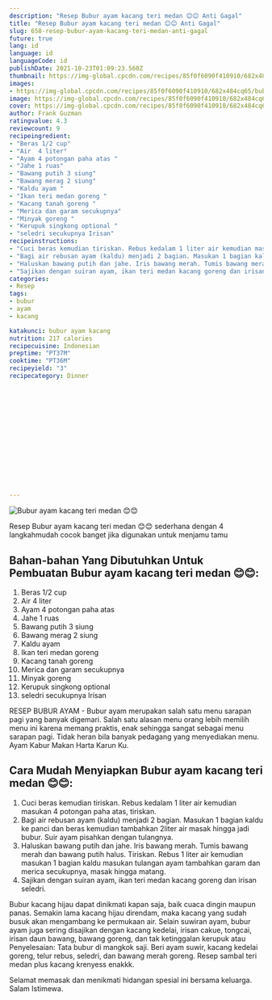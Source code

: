 ```yaml
---
description: "Resep Bubur ayam kacang teri medan 😊😊 Anti Gagal"
title: "Resep Bubur ayam kacang teri medan 😊😊 Anti Gagal"
slug: 658-resep-bubur-ayam-kacang-teri-medan-anti-gagal
future: true
lang: id
language: id
languageCode: id
publishDate: 2021-10-23T01:09:23.560Z 
thumbnail: https://img-global.cpcdn.com/recipes/85f0f6090f410910/682x484cq65/bubur-ayam-kacang-teri-medan-foto-resep-utama.webp
images:
- https://img-global.cpcdn.com/recipes/85f0f6090f410910/682x484cq65/bubur-ayam-kacang-teri-medan-foto-resep-utama.webp
image: https://img-global.cpcdn.com/recipes/85f0f6090f410910/682x484cq65/bubur-ayam-kacang-teri-medan-foto-resep-utama.webp
cover: https://img-global.cpcdn.com/recipes/85f0f6090f410910/682x484cq65/bubur-ayam-kacang-teri-medan-foto-resep-utama.webp
author: Frank Guzman
ratingvalue: 4.3
reviewcount: 9
recipeingredient:
- "Beras 1/2 cup"
- "Air  4 liter"
- "Ayam 4 potongan paha atas "
- "Jahe 1 ruas"
- "Bawang putih 3 siung"
- "Bawang merag 2 siung"
- "Kaldu ayam "
- "Ikan teri medan goreng "
- "Kacang tanah goreng "
- "Merica dan garam secukupnya"
- "Minyak goreng "
- "Kerupuk singkong optional "
- "seledri secukupnya Irisan"
recipeinstructions:
- "Cuci beras kemudian tiriskan. Rebus kedalam 1 liter air kemudian masukan 4 potongan paha atas, tiriskan."
- "Bagi air rebusan ayam (kaldu) menjadi 2 bagian. Masukan 1 bagian kaldu ke panci dan beras kemudian tambahkan 2liter air masak hingga jadi bubur. Suir ayam pisahkan dengan tulangnya."
- "Haluskan bawang putih dan jahe. Iris bawang merah. Tumis bawang merah dan bawang putih halus. Tiriskan. Rebus 1 liter air kemudian masukan 1 bagian kaldu masukan tulangan ayam tambahkan garam dan merica secukupnya, masak hingga matang."
- "Sajikan dengan suiran ayam, ikan teri medan kacang goreng dan irisan seledri."
categories:
- Resep
tags:
- bubur
- ayam
- kacang

katakunci: bubur ayam kacang 
nutrition: 217 calories
recipecuisine: Indonesian
preptime: "PT37M"
cooktime: "PT36M"
recipeyield: "3"
recipecategory: Dinner


     
    
    
    
    
    
    
    
    
    
    
      
    
---
```



![Bubur ayam kacang teri medan 😊😊](https://img-global.cpcdn.com/recipes/85f0f6090f410910/682x484cq65/bubur-ayam-kacang-teri-medan-foto-resep-utama.webp)

Resep Bubur ayam kacang teri medan 😊😊  sederhana dengan 4 langkahmudah cocok banget jika digunakan untuk menjamu tamu

<!--inarticleads1-->

## Bahan-bahan Yang Dibutuhkan Untuk Pembuatan Bubur ayam kacang teri medan 😊😊:

1. Beras 1/2 cup
1. Air  4 liter
1. Ayam 4 potongan paha atas 
1. Jahe 1 ruas
1. Bawang putih 3 siung
1. Bawang merag 2 siung
1. Kaldu ayam 
1. Ikan teri medan goreng 
1. Kacang tanah goreng 
1. Merica dan garam secukupnya
1. Minyak goreng 
1. Kerupuk singkong optional 
1. seledri secukupnya Irisan

RESEP BUBUR AYAM - Bubur ayam merupakan salah satu menu sarapan pagi yang banyak digemari. Salah satu alasan menu orang lebih memilih menu ini karena memang praktis, enak sehingga sangat sebagai menu sarapan pagi. Tidak heran bila banyak pedagang yang menyediakan menu. Ayam Kabur Makan Harta Karun Ku. 

<!--inarticleads2-->

## Cara Mudah Menyiapkan Bubur ayam kacang teri medan 😊😊:

1. Cuci beras kemudian tiriskan. Rebus kedalam 1 liter air kemudian masukan 4 potongan paha atas, tiriskan.
1. Bagi air rebusan ayam (kaldu) menjadi 2 bagian. Masukan 1 bagian kaldu ke panci dan beras kemudian tambahkan 2liter air masak hingga jadi bubur. Suir ayam pisahkan dengan tulangnya.
1. Haluskan bawang putih dan jahe. Iris bawang merah. Tumis bawang merah dan bawang putih halus. Tiriskan. Rebus 1 liter air kemudian masukan 1 bagian kaldu masukan tulangan ayam tambahkan garam dan merica secukupnya, masak hingga matang.
1. Sajikan dengan suiran ayam, ikan teri medan kacang goreng dan irisan seledri.


Bubur kacang hijau dapat dinikmati kapan saja, baik cuaca dingin maupun panas. Semakin lama kacang hijau direndam, maka kacang yang sudah busuk akan mengambang ke permukaan air. Selain suwiran ayam, bubur ayam juga sering disajikan dengan kacang kedelai, irisan cakue, tongcai, irisan daun bawang, bawang goreng, dan tak ketinggalan kerupuk atau Penyelesaian: Tata bubur di mangkok saji. Beri ayam suwir, kacang kedelai goreng, telur rebus, seledri, dan bawang merah goreng. Resep sambal teri medan plus kacang krenyess enakkk. 

Selamat memasak dan menikmati hidangan spesial ini bersama keluarga. Salam Istimewa.
